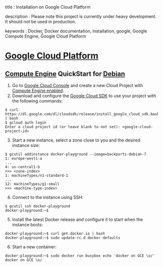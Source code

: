 title
:   Installation on Google Cloud Platform

description
:   Please note this project is currently under heavy development. It
    should not be used in production.

keywords
:   Docker, Docker documentation, installation, google, Google Compute
    Engine, Google Cloud Platform

[Google Cloud Platform](https://cloud.google.com/)
==================================================

[Compute Engine](https://developers.google.com/compute) QuickStart for [Debian](https://www.debian.org)
-------------------------------------------------------------------------------------------------------

1.  Go to [Google Cloud Console](https://cloud.google.com/console) and
    create a new Cloud Project with [Compute Engine
    enabled](https://developers.google.com/compute/docs/signup).
2.  Download and configure the [Google Cloud
    SDK](https://developers.google.com/cloud/sdk/) to use your project
    with the following commands:

~~~~ {.sourceCode .bash}
$ curl https://dl.google.com/dl/cloudsdk/release/install_google_cloud_sdk.bash | bash
$ gcloud auth login
Enter a cloud project id (or leave blank to not set): <google-cloud-project-id>
~~~~

3.  Start a new instance, select a zone close to you and the desired
    instance size:

~~~~ {.sourceCode .bash}
$ gcutil addinstance docker-playground --image=backports-debian-7
1: europe-west1-a
...
4: us-central1-b
>>> <zone-index>
1: machineTypes/n1-standard-1
...
12: machineTypes/g1-small
>>> <machine-type-index>
~~~~

4.  Connect to the instance using SSH:

~~~~ {.sourceCode .bash}
$ gcutil ssh docker-playground
docker-playground:~$ 
~~~~

5.  Install the latest Docker release and configure it to start when the
    instance boots:

~~~~ {.sourceCode .bash}
docker-playground:~$ curl get.docker.io | bash
docker-playground:~$ sudo update-rc.d docker defaults
~~~~

6.  Start a new container:

~~~~ {.sourceCode .bash}
docker-playground:~$ sudo docker run busybox echo 'docker on GCE \o/'
docker on GCE \o/
~~~~
